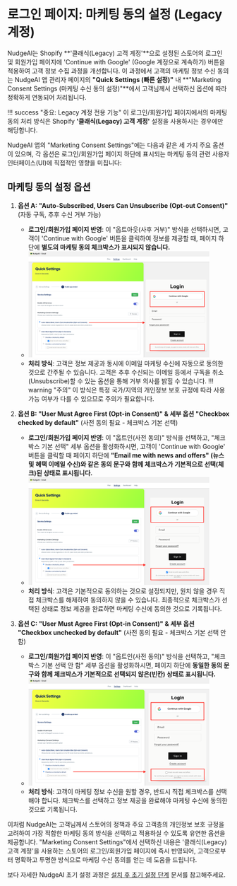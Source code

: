 # 로그인 페이지: 마케팅 동의 설정 (Legacy 계정)

NudgeAI는 Shopify **'클래식(Legacy) 고객 계정'**으로 설정된 스토어의 로그인 및 회원가입 페이지에 'Continue with Google' (Google 계정으로 계속하기) 버튼을 적용하여 고객 정보 수집 과정을 개선합니다. 이 과정에서 고객의 마케팅 정보 수신 동의는 NudgeAI 앱 관리자 페이지의 **"Quick Settings (빠른 설정)"** 내 **"Marketing Consent Settings (마케팅 수신 동의 설정)"**에서 고객님께서 선택하신 옵션에 따라 정확하게 연동되어 처리됩니다.

!!! success "중요: Legacy 계정 전용 기능"
    이 로그인/회원가입 페이지에서의 마케팅 동의 처리 방식은 Shopify **'클래식(Legacy) 고객 계정'** 설정을 사용하시는 경우에만 해당합니다.

NudgeAI 앱의 "Marketing Consent Settings"에는 다음과 같은 세 가지 주요 옵션이 있으며, 각 옵션은 로그인/회원가입 페이지 하단에 표시되는 마케팅 동의 관련 사용자 인터페이스(UI)에 직접적인 영향을 미칩니다:

## 마케팅 동의 설정 옵션

1.  **옵션 A: "Auto-Subscribed, Users Can Unsubscribe (Opt-out Consent)"** (자동 구독, 추후 수신 거부 가능)
    *   **로그인/회원가입 페이지 반영**: 이 "옵트아웃(사후 거부)" 방식을 선택하시면, 고객이 'Continue with Google' 버튼을 클릭하여 정보를 제공할 때, 페이지 하단에 **별도의 마케팅 동의 체크박스가 표시되지 않습니다.**
    *   <img src="../../../assets/images/Auto-Subscribed.png" alt="자동 구독 설정 시 로그인 페이지 예시" style="width: 90%;">
    *   **처리 방식**: 고객은 정보 제공과 동시에 이메일 마케팅 수신에 자동으로 동의한 것으로 간주될 수 있습니다. 고객은 추후 수신되는 이메일 등에서 구독을 취소(Unsubscribe)할 수 있는 옵션을 통해 거부 의사를 밝힐 수 있습니다.
        !!! warning "주의"
            이 방식은 특정 국가/지역의 개인정보 보호 규정에 따라 사용 가능 여부가 다를 수 있으므로 주의가 필요합니다.

2.  **옵션 B: "User Must Agree First (Opt-in Consent)" & 세부 옵션 "Checkbox checked by default"** (사전 동의 필요 - 체크박스 기본 선택)
    *   **로그인/회원가입 페이지 반영**: 이 "옵트인(사전 동의)" 방식을 선택하고, "체크박스 기본 선택" 세부 옵션을 활성화하시면, 고객이 'Continue with Google' 버튼을 클릭할 때 페이지 하단에 **"Email me with news and offers" (뉴스 및 혜택 이메일 수신)와 같은 동의 문구와 함께 체크박스가 기본적으로 선택(체크)된 상태로 표시됩니다.**
    *   <img src="../../../assets/images/Checkbox_checked.png" alt="사전 동의 (체크박스 기본 선택) 설정 시 로그인 페이지 예시" style="width: 90%;">
    *   **처리 방식**: 고객은 기본적으로 동의하는 것으로 설정되지만, 원치 않을 경우 직접 체크박스를 해제하여 동의하지 않을 수 있습니다. 최종적으로 체크박스가 선택된 상태로 정보 제공을 완료하면 마케팅 수신에 동의한 것으로 기록됩니다.

3.  **옵션 C: "User Must Agree First (Opt-in Consent)" & 세부 옵션 "Checkbox unchecked by default"** (사전 동의 필요 - 체크박스 기본 선택 안 함)
    *   **로그인/회원가입 페이지 반영**: 이 "옵트인(사전 동의)" 방식을 선택하고, "체크박스 기본 선택 안 함" 세부 옵션을 활성화하시면, 페이지 하단에 **동일한 동의 문구와 함께 체크박스가 기본적으로 선택되지 않은(빈칸) 상태로 표시됩니다.**
    *   <img src="../../../assets/images/Checkbox_unchecked.png" alt="사전 동의 (체크박스 기본 선택 안 함) 설정 시 로그인 페이지 예시" style="width: 90%;">
    *   **처리 방식**: 고객이 마케팅 정보 수신을 원할 경우, 반드시 직접 체크박스를 선택해야 합니다. 체크박스를 선택하고 정보 제공을 완료해야 마케팅 수신에 동의한 것으로 기록됩니다.

이처럼 NudgeAI는 고객님께서 스토어의 정책과 주요 고객층의 개인정보 보호 규정을 고려하여 가장 적합한 마케팅 동의 방식을 선택하고 적용하실 수 있도록 유연한 옵션을 제공합니다. "Marketing Consent Settings"에서 선택하신 내용은 '클래식(Legacy) 고객 계정'을 사용하는 스토어의 로그인/회원가입 페이지에 즉시 반영되어, 고객으로부터 명확하고 투명한 방식으로 마케팅 수신 동의를 얻는 데 도움을 드립니다.

보다 자세한 NudgeAI 초기 설정 과정은 [설치 후 초기 설정 단계](../setup-guide/initial-setup.md) 문서를 참고해주세요. 